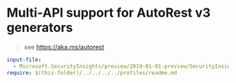 # Multi-API support for AutoRest v3 generators

> see https://aka.ms/autorest

``` yaml $(enable-multi-api)
input-file:
  - Microsoft.SecurityInsights/preview/2019-01-01-preview/SecurityInsights.json
require: $(this-folder)/../../../../profiles/readme.md
```
